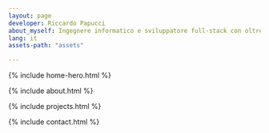 ```yaml
---
layout: page
developer: Riccardo Papucci
about_myself: Ingegnere informatico e sviluppatore full-stack con oltre 5 anni di esperienza. Creo software avanzati con passione e precisione, trasformando idee in realtà digitali.
lang: it
assets-path: "assets"

---
```

  
  
 {% include home-hero.html %} 
  
 {% include about.html %} 

 {% include projects.html %} 

 {% include contact.html %} 